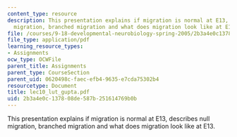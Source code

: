 ```yaml
---
content_type: resource
description: This presentation explains if migration is normal at E13, describes null
  migration, branched migration and what does migration look like at E13.
file: /courses/9-18-developmental-neurobiology-spring-2005/2b3a4e0c137808de587b251614769b0b_lec10_lut_gupta.pdf
file_type: application/pdf
learning_resource_types:
- Assignments
ocw_type: OCWFile
parent_title: Assignments
parent_type: CourseSection
parent_uid: 0620498c-faec-efb4-9635-e7cda75302b4
resourcetype: Document
title: lec10_lut_gupta.pdf
uid: 2b3a4e0c-1378-08de-587b-251614769b0b
---
```

This presentation explains if migration is normal at E13, describes null migration, branched migration and what does migration look like at E13.

